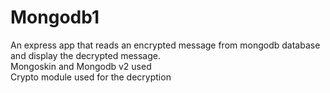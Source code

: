 # Mongodb1

An express app that reads an encrypted message from mongodb database and display the decrypted message.  
Mongoskin and Mongodb v2 used  
Crypto module used for the decryption  
